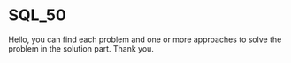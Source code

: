 # SQL_50
Hello, 
you can find each problem and one or more approaches to solve the problem in the solution part.
Thank you.
